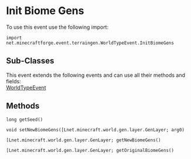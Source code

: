 # Init Biome Gens

To use this event use the following import:
```groovy:no-line-numbers
import net.minecraftforge.event.terraingen.WorldTypeEvent.InitBiomeGens
```

## Sub-Classes
This event extends the following events and can use all their methods and fields: <br>
[WorldTypeEvent](world_type_event.md)

## Methods
```groovy:no-line-numbers
long getSeed()
```

```groovy:no-line-numbers
void setNewBiomeGens([Lnet.minecraft.world.gen.layer.GenLayer; arg0)
```

```groovy:no-line-numbers
[Lnet.minecraft.world.gen.layer.GenLayer; getNewBiomeGens()
```

```groovy:no-line-numbers
[Lnet.minecraft.world.gen.layer.GenLayer; getOriginalBiomeGens()
```

